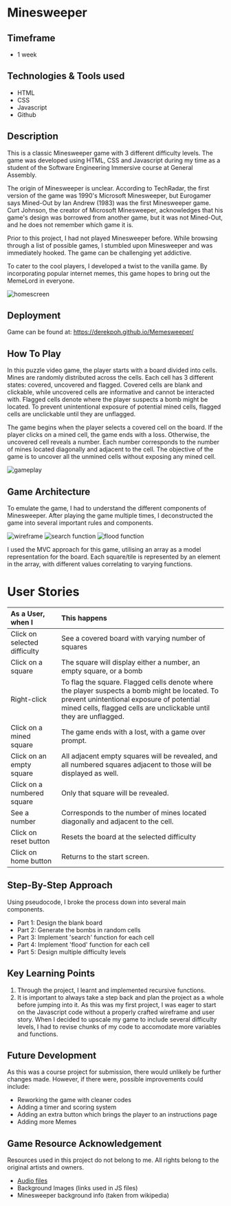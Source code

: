 # Minesweeper

## Timeframe
  * 1 week

## Technologies & Tools used
  * HTML
  * CSS
  * Javascript
  * Github

## Description
This is a classic Minesweeper game with 3 different difficulty levels. The game was developed using HTML, CSS and Javascript during my time as a student of the Software Engineering Immersive course at General Assembly.

The origin of Minesweeper is unclear. According to TechRadar, the first version of the game was 1990's Microsoft Minesweeper, but Eurogamer says Mined-Out by Ian Andrew (1983) was the first Minesweeper game. Curt Johnson, the creator of Microsoft Minesweeper, acknowledges that his game's design was borrowed from another game, but it was not Mined-Out, and he does not remember which game it is. 

Prior to this project, I had not played Minesweeper before. While browsing through a list of possible games, I stumbled upon Minesweeper and was immediately hooked. The game can be challenging yet addictive.

To cater to the cool players, I developed a twist to the vanilla game. By incorporating popular internet memes, this game hopes to bring out the MemeLord in everyone.

![homescreen](readme_resource/screenshot_homepage.png)

## Deployment
Game can be found at:
https://derekpoh.github.io/Memesweeper/

## How To Play
In this puzzle video game, the player starts with a board divided into cells. Mines are randomly distributed across the cells. Each cell has 3 different states: covered, uncovered and flagged. Covered cells are blank and clickable, while uncovered cells are informative and cannot be interacted with. Flagged cells denote where the player suspects a bomb might be located. To prevent unintentional exposure of potential mined cells, flagged cells are unclickable until they are unflagged. 

The game begins when the player selects a covered cell on the board. If the player clicks on a mined cell, the game ends with a loss.
Otherwise, the uncovered cell reveals a number. Each number corresponds to the number of mines located diagonally and adjacent to the cell. The objective of the game is to uncover all the unmined cells without exposing any mined cell. 

![gameplay](readme_resource/screenshot_gameplay.png)

## Game Architecture
To emulate the game, I had to understand the different components of Minesweeper. After playing the game multiple times, I deconstructed the game into several important rules and components.

![wireframe](readme_resource/wireframe.jpg)
![search function](readme_resource/search_function.png)
![flood function](readme_resource/flood_function.png)

I used the MVC approach for this game, utilising an array as a model representation for the board. Each square/tile is represented by an element in the array, with different values correlating to varying functions.

# User Stories
| As a User, when I                        |  This happens                
| :--------------------------------------- |:-----------------------------------------------|
| Click on selected difficulty             |  See a covered board with varying number of squares
| Click on a square                        |  The square will display either a number, an empty square, or a bomb
| Right-click                              |  To flag the square. Flagged cells denote where the player suspects a bomb might be located. To prevent unintentional exposure of potential mined cells, flagged cells are unclickable until they are unflagged.
| Click on a mined square                  |  The game ends with a lost, with a game over prompt. 
| Click on an empty square                 |  All adjacent empty squares will be revealed, and all numbered squares adjacent to those will be displayed as well.
| Click on a numbered square               |  Only that square will be revealed.
| See a number                             |  Corresponds to the number of mines located diagonally and adjacent to the cell. 
| Click on reset button                    |  Resets the board at the selected difficulty
| Click on home button                     |  Returns to the start screen.

## Step-By-Step Approach
Using pseudocode, I broke the process down into several main components.
  * Part 1: Design the blank board
  * Part 2: Generate the bombs in random cells
  * Part 3: Implement 'search' function for each cell
  * Part 4: Implement 'flood' function for each cell
  * Part 5: Design multiple difficulty levels

## Key Learning Points
  1. Through the project, I learnt and implemented recursive functions.
  2. It is important to always take a step back and plan the project as a whole before jumping into it. As this was my first project, I was eager to start on the Javascript code without a properly crafted wireframe and user story. When I decided to upscale my game
     to include several difficulty levels, I had to revise chunks of my code to accomodate more variables and functions.

## Future Development
As this was a course project for submission, there would unlikely be further changes made. However, if there were, possible improvements could include: 
  - Reworking the game with cleaner codes
  - Adding a timer and scoring system
  - Adding an extra button which brings the player to an instructions page
  - Adding more Memes
 
## Game Resource Acknowledgement
Resources used in this project do not belong to me. All rights belong to the original artists and owners.
  - [Audio files](https://www.myinstants.com/en/index/sg/)
  - Background Images (links used in JS files)
  - Minesweeper background info (taken from wikipedia)